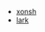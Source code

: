 * [xonsh](https://github.com/xonsh/xonsh/pull/2805/files)
* [lark](https://github.com/lark-parser/lark/pull/260/files)